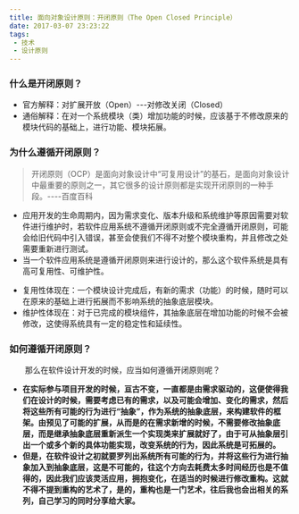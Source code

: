 ```yaml
---
title: 面向对象设计原则：开闭原则（The Open Closed Principle）
date: 2017-03-07 23:23:22
tags:
 - 技术  
 - 设计原则
---
```


### 什么是开闭原则？

- 官方解释：对扩展开放（Open）---对修改关闭（Closed）         
- 通俗解释：在对一个系统模块（类）增加功能的时候，应该基于不修改原来的模块代码的基础上，进行功能、模块拓展。  
<!-- more -->

### 为什么遵循开闭原则？

>开闭原则（OCP）是面向对象设计中“可复用设计”的基石，是面向对象设计中最重要的原则之一，其它很多的设计原则都是实现开闭原则的一种手段。----百度百科

- 应用开发的生命周期内，因为需求变化、版本升级和系统维护等原因需要对软件进行维护时，若软件应用系统不遵循开闭原则或不完全遵循开闭原则，可能会给旧代码中引入错误，甚至会使我们不得不对整个模块重构，并且修改之处需要重新进行测试。
- 当一个软件应用系统是遵循开闭原则来进行设计的，那么这个软件系统是具有高可复用性、可维护性。
 * 复用性体现在：一个模块设计完成后，有新的需求（功能）的时候，随时可以在原来的基础上进行拓展而不影响系统的抽象底层模块。
 * 维护性体现在：对于已完成的模块组件，其抽象底层在增加功能的时候不会被修改，这使得系统具有一定的稳定性和延续性。

### 如何遵循开闭原则？
　　那么在软件设计开发的时候，应当如何遵循开闭原则呢？

- **在实际参与项目开发的时候，亘古不变，一直都是由需求驱动的，这便使得我们在设计的时候，需要考虑已有的需求，以及可能会增加、变化的需求，然后将这些所有可能的行为进行“抽象”，作为系统的抽象底层，来构建软件的框架。由预见了可能的扩展，从而是的在需求新增的时候，不需要修改抽象底层，而是继承抽象底层重新派生一个实现类来扩展就好了，由于可从抽象层引出一个或多个新的具体功能实现，改变系统的行为，因此系统是可拓展的。**
- **但是，在软件设计之初就要罗列出系统所有可能的行为，并将这些行为进行抽象加入到抽象底层，这是不可能的，往这个方向去耗费太多时间经历也是不值得的，因此我们应该灵活应用，拥抱变化，在适当的时候进行修改重构。这就不得不提到重构的艺术了，是的，重构也是一门艺术，往后我也会出相关的系列，自己学习的同时分享给大家。**
